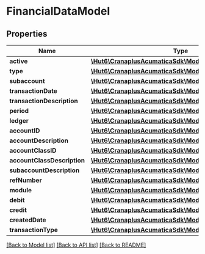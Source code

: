 # FinancialDataModel

## Properties
Name | Type | Description | Notes
------------ | ------------- | ------------- | -------------
**active** | [**\Hut6\CranaplusAcumaticaSdk\Model\BooleanValueModel**](BooleanValueModel.md) |  | [optional] 
**type** | [**\Hut6\CranaplusAcumaticaSdk\Model\StringValueModel**](StringValueModel.md) |  | [optional] 
**subaccount** | [**\Hut6\CranaplusAcumaticaSdk\Model\StringValueModel**](StringValueModel.md) |  | [optional] 
**transactionDate** | [**\Hut6\CranaplusAcumaticaSdk\Model\DateTimeValueModel**](DateTimeValueModel.md) |  | [optional] 
**transactionDescription** | [**\Hut6\CranaplusAcumaticaSdk\Model\StringValueModel**](StringValueModel.md) |  | [optional] 
**period** | [**\Hut6\CranaplusAcumaticaSdk\Model\StringValueModel**](StringValueModel.md) |  | [optional] 
**ledger** | [**\Hut6\CranaplusAcumaticaSdk\Model\StringValueModel**](StringValueModel.md) |  | [optional] 
**accountID** | [**\Hut6\CranaplusAcumaticaSdk\Model\StringValueModel**](StringValueModel.md) |  | [optional] 
**accountDescription** | [**\Hut6\CranaplusAcumaticaSdk\Model\StringValueModel**](StringValueModel.md) |  | [optional] 
**accountClassID** | [**\Hut6\CranaplusAcumaticaSdk\Model\StringValueModel**](StringValueModel.md) |  | [optional] 
**accountClassDescription** | [**\Hut6\CranaplusAcumaticaSdk\Model\StringValueModel**](StringValueModel.md) |  | [optional] 
**subaccountDescription** | [**\Hut6\CranaplusAcumaticaSdk\Model\StringValueModel**](StringValueModel.md) |  | [optional] 
**refNumber** | [**\Hut6\CranaplusAcumaticaSdk\Model\StringValueModel**](StringValueModel.md) |  | [optional] 
**module** | [**\Hut6\CranaplusAcumaticaSdk\Model\StringValueModel**](StringValueModel.md) |  | [optional] 
**debit** | [**\Hut6\CranaplusAcumaticaSdk\Model\DecimalValueModel**](DecimalValueModel.md) |  | [optional] 
**credit** | [**\Hut6\CranaplusAcumaticaSdk\Model\DecimalValueModel**](DecimalValueModel.md) |  | [optional] 
**createdDate** | [**\Hut6\CranaplusAcumaticaSdk\Model\DateTimeValueModel**](DateTimeValueModel.md) |  | [optional] 
**transactionType** | [**\Hut6\CranaplusAcumaticaSdk\Model\StringValueModel**](StringValueModel.md) |  | [optional] 

[[Back to Model list]](../README.md#documentation-for-models) [[Back to API list]](../README.md#documentation-for-api-endpoints) [[Back to README]](../README.md)



